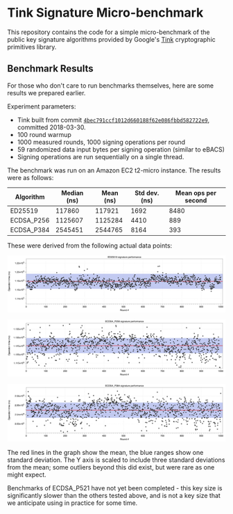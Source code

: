 # Tink Signature Micro-benchmark

This repository contains the code for a simple micro-benchmark of the
public key signature algorithms provided by Google's
[Tink](https://https://github.com/google/tink) cryptographic primitives
library.

## Benchmark Results

For those who don't care to run benchmarks themselves, here are some results
we prepared earlier.

Experiment parameters:

- Tink built from commit [`4bec791ccf1012d660188f62e086fbbd582722e9`](https://github.com/google/tink/commit/4bec791ccf1012d660188f62e086fbbd582722e9),
  committed 2018-03-30.
- 100 round warmup
- 1000 measured rounds, 1000 signing operations per round
- 59 randomized data input bytes per signing operation (similar to eBACS)
- Signing operations are run sequentially on a single thread.

The benchmark was run on an Amazon EC2 t2-micro instance. The results were as 
follows:

| Algorithm  | Median (ns) | Mean (ns) | Std dev. (ns) | Mean ops per second   |
|------------|-------------|-----------|---------------|-----------------------|
| ED25519    | 117860      | 117921    | 1692          | 8480                  |
| ECDSA_P256 | 1125607     | 1125284   | 4410          | 889                   |
| ECDSA_P384 | 2545451     | 2544765   | 8164          | 393                   |


These were derived from the following actual data points:

![ED25519 results scatter plot](ed25519.png?raw=true)

![ECDSA_P256 results scatter plot](ecdsa_p256.png?raw=true)

![ECDSA_P384 results scatter plot](ecdsa_p384.png?raw=true)

The red lines in the graph show the mean, the blue ranges show one standard
deviation. The Y axis is scaled to include three standard deviations from
the mean; some outliers beyond this did exist, but were rare as one might 
expect.

Benchmarks of ECDSA_P521 have not yet been completed - this key size is
significantly slower than the others tested above, and is not a key size that
we anticipate using in practice for some time.
